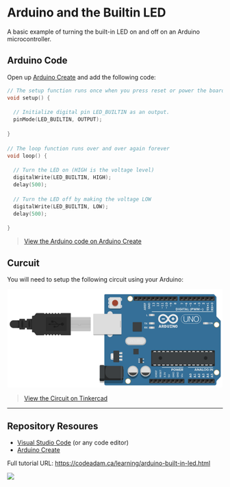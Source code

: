 # Arduino and the Builtin LED

A basic example of turning the built-in LED on and off on an Arduino microcontroller.

## Arduino Code

Open up [Arduino Create](https://create.arduino.cc/editor/) and add the following code:

```cpp
// The setup function runs once when you press reset or power the board
void setup() {
  
  // Initialize digital pin LED_BUILTIN as an output.
  pinMode(LED_BUILTIN, OUTPUT);
  
}

// The loop function runs over and over again forever
void loop() {
  
  // Turn the LED on (HIGH is the voltage level)
  digitalWrite(LED_BUILTIN, HIGH);
  delay(500);
  
  // Turn the LED off by making the voltage LOW
  digitalWrite(LED_BUILTIN, LOW);
  delay(500);
  
}
```

> [View the Arduino code on Arduino Create](https://create.arduino.cc/editor/professoradam/4a7f0767-de98-4d02-bfbf-5d69dfd58710/preview)

## Curcuit

You will need to setup the following circuit using your Arduino:

![Tinkercad Circuit](https://raw.githubusercontent.com/codeadamca/arduino-built-in-led/main/_readme/tinkercad-built-in-led.png)

> [View the Circuit on Tinkercad](https://www.tinkercad.com/things/jOaJ7mR6LAt)

***

## Repository Resoures

* [Visual Studio Code](https://code.visualstudio.com/) (or any code editor)
* [Arduino Create](https://create.arduino.cc/editor) 

Full tutorial URL: https://codeadam.ca/learning/arduino-built-in-led.html

<a href="https://codeadam.ca">
<img src="https://codeadam.ca/images/code-block.png" width="100">
</a>

